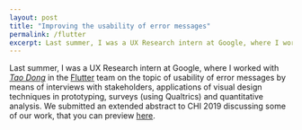 ```yaml
---
layout: post
title: "Improving the usability of error messages"
permalink: /flutter
excerpt: Last summer, I was a UX Research intern at Google, where I worked on the topic of usability of error messages in Flutter by means of interviews with stakeholders, applications of visual design techniques in prototyping, surveys (using Qualtrics) and quantitative analysis. We submitted a poster to CHI 2019 discussing some of our work...
---
```


Last summer, I was a UX Research intern at Google, where I worked with *[Tao Dong](https://taodong.net)* in the [Flutter](https://flutter.io) team on the topic of usability of error messages by means of interviews with stakeholders, applications of visual design techniques in prototyping, surveys (using Qualtrics) and quantitative analysis. We submitted an extended abstract to CHI 2019 discussing some of our work, that you can preview [here](/files/error-messages-chi2019-preprint-khandwala.pdf).
